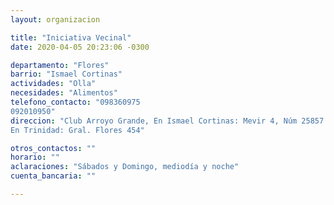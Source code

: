 ```yaml
---
layout: organizacion

title: "Iniciativa Vecinal"
date: 2020-04-05 20:23:06 -0300

departamento: "Flores"
barrio: "Ismael Cortinas"
actividades: "Olla"
necesidades: "Alimentos"
telefono_contacto: "098360975
092010950"
direccion: "Club Arroyo Grande, En Ismael Cortinas: Mevir 4, Núm 25857
En Trinidad: Gral. Flores 454"

otros_contactos: ""
horario: ""
aclaraciones: "Sábados y Domingo, mediodía y noche"
cuenta_bancaria: ""

---
```

